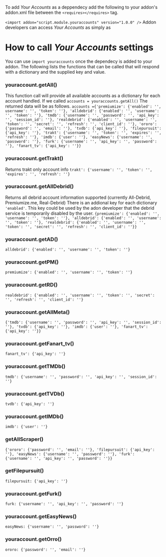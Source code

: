 To add *Your Accounts* as a deppendecy
add the following to your addon's addon.xml file between the `<requires></requires>` tag.

`<import addon="script.module.youraccounts" version="1.0.0" />`
Addon developers can access *Your Accounts* as simply as

# How to call *Your Accounts* settings 

You can use `import youraccounts` once the dependecy is added to your addon.  The following lists the functions that can be called that will respond with a dictionary and the supplied key and value.

### youraccount.getAll()
This function call will provide all available accounts as a dictionary for each account handled.  If we called `accounts = youraccounts.getAll()` The returned data will be as follows.
`accounts ={'premiumize': {'enabled': '', username': '', 'token': ''}, 'alldebrid': {'enabled': '', 'username': '', 'token': ''}, 'tmdb': {'username': '', 'password': '', 'api_key': '', 'session_id': ''},
	'realdebrid': {'enabled': '', 'username': '', 'token': '', 'secret': '', 'refresh': '', 'client_id': ''}, 'ororo': {'password': '', 'email': ''}, 'tvdb': {'api_key': ''}, 'filepursuit': {'api_key': ''},
	'trakt': {'username': '', 'token': '', 'expires': '', 'refresh': ''}, 'imdb': {'user': ''}, 'easyNews': {'username': '', 'password': ''}, 'furk': {'username': '', 'api_key': '', 'password': ''},
	'fanart_tv': {'api_key': ''}}`

### youraccount.getTrakt()
Returns trakt only account info
```trakt': {'username': '', 'token': '', 'expires': '', 'refresh': ''}```

### youraccount.getAllDebrid()
Returns all debrid account information supported (currently All-Debrid, Premiumize.me, Real-Debrid)
There is an addional key for each dictionary `'enabled'`.  This key could be used by the adon developer that the debrid service is temporarily disabled by the user.
`{premiumize': {'enabled': '', 'username': '', 'token': ''}, 'alldebrid': {'enabled': '', 'username': '', 'token': ''}, 'realdebrid': {'enabled': '', 'username': '', 'token': '', 'secret': '', 'refresh': '', 'client_id': ''}}`

### youraccount.getAD()
`alldebrid': {'enabled': '', 'username': '', 'token': ''}`
 
### youraccount.getPM()
`premiumize': {'enabled': '', 'username': '', 'token': ''}`
  
### youraccount.getRD()
`realdebrid': {'enabled': '', 'username': '', 'token': '', 'secret': '', 'refresh': '', 'client_id': ''}`

### youraccount.getAllMeta()
`{'tmdb': {'username': '', 'password': '', 'api_key': '', 'session_id': ''}, 'tvdb': {'api_key': ''}, 'imdb': {'user': ''}, 'fanart_tv': {'api_key': ''}}`

### youraccount.getFanart_tv()
`fanart_tv': {'api_key': ''}`

### youraccount.getTMDb()
`tmdb': {'username': '', 'password': '', 'api_key': '', 'session_id': ''}`

### youraccount.getTVDb()
`tvdb': {'api_key': ''}`

### youraccount.getIMDb()
`imdb': {'user': ''}`

### getAllScraper()
`{'ororo': {'password': '', 'email': ''}, 'filepursuit': {'api_key': ''}, 'easyNews': {'username': '', 'password': ''}, 'furk': {'username': '', 'api_key': '', 'password': ''}}`

### getFilepursuit()
`filepursuit: {'api_key': ''}`

### youraccount.getFurk()
`furk: {'username': '', 'api_key': '', 'password': ''}`

### youraccount.getEasyNews()
`easyNews: {'username': '', 'password': ''}`

### youraccount.getOrro()
`ororo: {'password': '', 'email': ''}`
